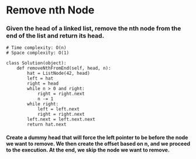 # Remove nth Node

### Given the head of a linked list, remove the nth node from the end of the list and return its head.

```
# Time complexity: O(n)
# Space complexity: O(1)

class Solution(object):
    def removeNthFromEnd(self, head, n):
        hat = ListNode(42, head)
        left = hat
        right = head
        while n > 0 and right:
            right = right.next
            n -= 1
        while right:
            left = left.next
            right = right.next
        left.next = left.next.next
        return hat.next
```

#### Create a dummy head that will force the left pointer to be before the node we want to remove. We then create the offset based on n, and we proceed to the execution. At the end, we skip the node we want to remove.